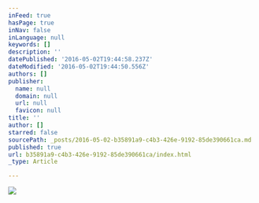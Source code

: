 ```yaml
---
inFeed: true
hasPage: true
inNav: false
inLanguage: null
keywords: []
description: ''
datePublished: '2016-05-02T19:44:58.237Z'
dateModified: '2016-05-02T19:44:50.556Z'
authors: []
publisher:
  name: null
  domain: null
  url: null
  favicon: null
title: ''
author: []
starred: false
sourcePath: _posts/2016-05-02-b35891a9-c4b3-426e-9192-85de390661ca.md
published: true
url: b35891a9-c4b3-426e-9192-85de390661ca/index.html
_type: Article

---
```

![](https://the-grid-user-content.s3-us-west-2.amazonaws.com/dcfe4581-cee8-4a54-8480-bd9769081d2c.jpg)